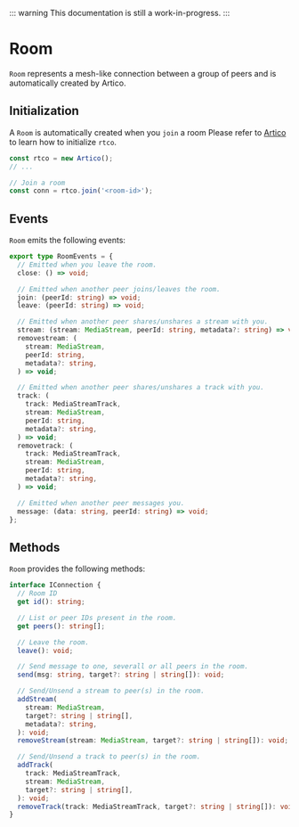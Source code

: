 ::: warning
This documentation is still a work-in-progress.
:::

# Room

`Room` represents a mesh-like connection between a group of peers and is automatically created by Artico.

## Initialization

A `Room` is automatically created when you `join` a room
Please refer to [Artico](/reference/artico) to learn how to initialize `rtco`.

```ts
const rtco = new Artico();
// ...

// Join a room
const conn = rtco.join('<room-id>');
```

## Events

`Room` emits the following events:

```ts
export type RoomEvents = {
  // Emitted when you leave the room.
  close: () => void;

  // Emitted when another peer joins/leaves the room.
  join: (peerId: string) => void;
  leave: (peerId: string) => void;

  // Emitted when another peer shares/unshares a stream with you.
  stream: (stream: MediaStream, peerId: string, metadata?: string) => void;
  removestream: (
    stream: MediaStream,
    peerId: string,
    metadata?: string,
  ) => void;

  // Emitted when another peer shares/unshares a track with you.
  track: (
    track: MediaStreamTrack,
    stream: MediaStream,
    peerId: string,
    metadata?: string,
  ) => void;
  removetrack: (
    track: MediaStreamTrack,
    stream: MediaStream,
    peerId: string,
    metadata?: string,
  ) => void;

  // Emitted when another peer messages you.
  message: (data: string, peerId: string) => void;
};
```

## Methods

`Room` provides the following methods:

```ts
interface IConnection {
  // Room ID
  get id(): string;

  // List or peer IDs present in the room.
  get peers(): string[];

  // Leave the room.
  leave(): void;

  // Send message to one, severall or all peers in the room.
  send(msg: string, target?: string | string[]): void;

  // Send/Unsend a stream to peer(s) in the room.
  addStream(
    stream: MediaStream,
    target?: string | string[],
    metadata?: string,
  ): void;
  removeStream(stream: MediaStream, target?: string | string[]): void;

  // Send/Unsend a track to peer(s) in the room.
  addTrack(
    track: MediaStreamTrack,
    stream: MediaStream,
    target?: string | string[],
  ): void;
  removeTrack(track: MediaStreamTrack, target?: string | string[]): void;
}
```

